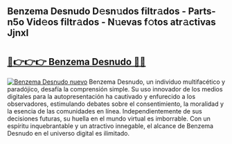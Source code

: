 ## Benzema Desnudo D𝚎sn𝚞dos filtr𝚊dos - Parts-n5o Vid𝚎os filtr𝚊dos - N𝚞evas f𝚘tos atr𝚊ctivas JjnxI

# <h2><a href="http://mbby7p.tromn.icu/?c=Benzema+Desnudo">🔗👉👉👉 Benzema Desnudo 🔗🔗</a></h2>

[![Benzema Desnudo nuevo](https://i.imgur.com/pEAQMta.gif)](http://mbby7p.tromn.icu/?c=Benzema+Desnudo)
Benzema Desnudo, un individuo multifacético y paradójico, desafía la comprensión simple. Su uso innovador de los medios digitales para la autopresentación ha cautivado y enfurecido a los observadores, estimulando debates sobre el consentimiento, la moralidad y la esencia de las comunidades en línea. Independientemente de sus decisiones futuras, su huella en el mundo virtual es imborrable. Con un espíritu inquebrantable y un atractivo innegable, el alcance de Benzema Desnudo en el universo digital es ilimitado.
